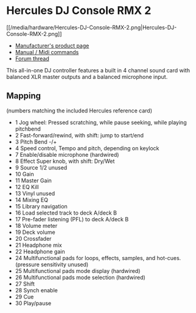 # Hercules DJ Console RMX 2

[[/media/hardware/Hercules-DJ-Console-RMX-2.png|Hercules-DJ-Console-RMX-2.png]]

  - [Manufacturer's product
    page](http://www.hercules.com/us/DJ-Music/bdd/p/193/djconsole-rmx-2/)
  - [Manual / Midi
    commands](http://ts.hercules.com/eng/index.php?pg=view_files&gid=17&fid=62&pid=308&cid=6)
  - [Forum thread](http://mixxx.org/forums/viewtopic.php?f=7&t=4541)

This all-in-one DJ controller features a built in 4 channel sound card
with balanced XLR master outputs and a balanced microphone input.

## Mapping

(numbers matching the included Hercules reference card)

  - 1 Jog wheel: Pressed scratching, while pause seeking, while playing
    pitchbend
  - 2 Fast-forward/rewind, with shift: jump to start/end
  - 3 Pitch Bend -/+
  - 4 Speed control, Tempo and pitch, depending on keylock 
  - 7 Enable/disable microphone (hardwired)
  - 8 Effect Super knob, with shift: Dry/Wet 
  - 9 Source 1/2 unused 
  - 10 Gain
  - 11 Master Gain
  - 12 EQ Kill
  - 13 Vinyl unused
  - 14 Mixing EQ
  - 15 Library navigation
  - 16 Load selected track to deck A/deck B
  - 17 Pre-fader listening (PFL) to deck A/deck B
  - 18 Volume meter
  - 19 Deck volume
  - 20 Crossfader
  - 21 Headphone mix
  - 22 Headphone gain
  - 24 Multifunctional pads for loops, effects, samples, and hot-cues.
    (pressure sensitivity unused)
  - 25 Multifunctional pads mode display (hardwired)
  - 26 Multifunctional pads mode selection (hardwired)
  - 27 Shift
  - 28 Synch enable
  - 29 Cue
  - 30 Play/pause
